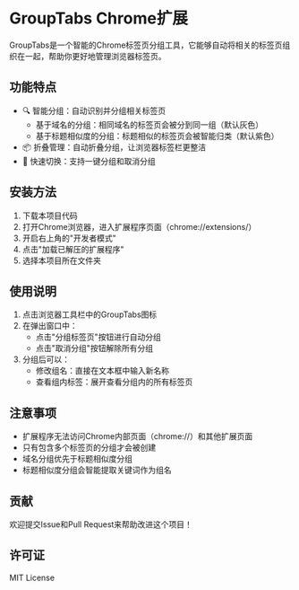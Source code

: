 # GroupTabs Chrome扩展

GroupTabs是一个智能的Chrome标签页分组工具，它能够自动将相关的标签页组织在一起，帮助你更好地管理浏览器标签页。

## 功能特点

- 🔍 智能分组：自动识别并分组相关标签页
  - 基于域名的分组：相同域名的标签页会被分到同一组（默认灰色）
  - 基于标题相似度的分组：标题相似的标签页会被智能归类（默认紫色）
- 📦 折叠管理：自动折叠分组，让浏览器标签栏更整洁
- 🔄 快速切换：支持一键分组和取消分组

## 安装方法

1. 下载本项目代码
2. 打开Chrome浏览器，进入扩展程序页面（chrome://extensions/）
3. 开启右上角的"开发者模式"
4. 点击"加载已解压的扩展程序"
5. 选择本项目所在文件夹

## 使用说明

1. 点击浏览器工具栏中的GroupTabs图标
2. 在弹出窗口中：
   - 点击"分组标签页"按钮进行自动分组
   - 点击"取消分组"按钮解除所有分组
3. 分组后可以：
   - 修改组名：直接在文本框中输入新名称
   - 查看组内标签：展开查看分组内的所有标签页

## 注意事项

- 扩展程序无法访问Chrome内部页面（chrome://）和其他扩展页面
- 只有包含多个标签页的分组才会被创建
- 域名分组优先于标题相似度分组
- 标题相似度分组会智能提取关键词作为组名

## 贡献

欢迎提交Issue和Pull Request来帮助改进这个项目！

## 许可证

MIT License